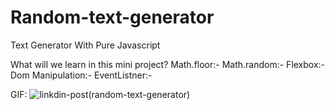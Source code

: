 # Random-text-generator
Text Generator With Pure Javascript

What will we learn in this mini project?
Math.floor:-
Math.random:-
Flexbox:-
Dom Manipulation:-
EventListner:-

GIF:
![linkdin-post(random-text-generator)](https://user-images.githubusercontent.com/92850417/230827365-c36c2c87-7f38-42c9-ad85-f15aa8a16ccf.gif)


